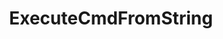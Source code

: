 ---
title: ExecuteCmdFromString
position: 1.2
type: ""
description: Runs an IDC command from a passed string

parameters:
  - name: string cmd
    content: The command to be executed and its arguments

content_markdown: |-
  The string **must** be in the same format as commands entered in the IDC UI while in-game.

right_code_blocks:
  - title: Example
    language: csharp
    code_block: |-
      IDCUtils.IDC.ExecuteCmdFromString("SetCmdColor - red");
  - title: Example 2
    language: csharp
    code_block: |-
      //Sets the color to white by using the constructor of the Color struct
      IDCUtils.IDC.ExecuteCmdFromString("SetCmdColor - [1, 1, 1, 1]");
---
